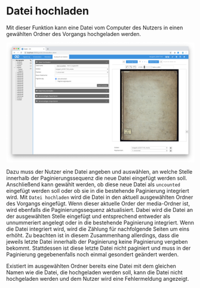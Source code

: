 # Datei hochladen

Mit dieser Funktion kann eine Datei vom Computer des Nutzers in einen gewählten Ordner des Vorgangs hochgeladen werden.

![Datei hochladen](screen_de.png)

Dazu muss der Nutzer eine Datei angeben und auswählen, an welche Stelle innerhalb der Paginierungssequenz die neue Datei eingefügt werden soll. Anschließend kann gewählt werden, ob diese neue Datei als `uncounted` eingefügt werden soll oder ob sie in die bestehende Paginierung integriert wird. Mit `Datei hochladen` wird die Datei in den aktuell ausgewählten Ordner des Vorgangs eingefügt. Wenn dieser aktuelle Order der media-Ordner ist, wird ebenfalls die Paginierungssequenz aktualisiert. Dabei wird die Datei an der ausgewählten Stelle eingefügt und entsprechend entweder als unnummeriert angelegt oder in die bestehende Paginierung integriert. Wenn die Datei integriert wird, wird die Zählung für nachfolgende Seiten um eins erhöht. Zu beachten ist in diesem Zusammenhang allerdings, dass die jeweils letzte Datei innerhalb der Paginierung keine Paginierung vergeben bekommt. Stattdessen ist diese letzte Datei nicht paginiert und muss in der Paginierung gegebenenfalls noch einmal gesondert geändert werden.

Existiert im ausgewählten Ordner bereits eine Datei mit dem gleichen Namen wie die Datei, die hochgeladen werden soll, kann die Datei nicht hochgeladen werden und dem Nutzer wird eine Fehlermeldung angezeigt.